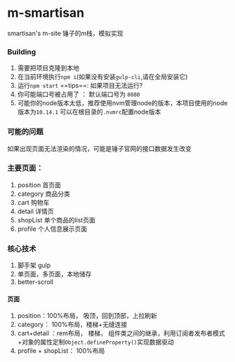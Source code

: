 # m-smartisan
smartisan's m-site
锤子的m栈，模拟实现
### Building
1. 需要把项目克隆到本地 
2. 在当前环境执行` npm i `(如果没有安装`gulp-cli`,请在全局安装它)
3. 运行`npm start`
==tips==: 如果项目无法运行?
1. 你可能端口号被占用了 ： 默认端口号为 `8080`
2. 可能你的node版本太低，推荐使用nvm管理node的版本，本项目使用的node版本为`10.14.1` 可以在根目录的`.nvmrc`配置node版本

### 可能的问题
如果出现页面无法渲染的情况，可能是锤子官网的接口数据发生改变
### 主要页面：
1. position 首页面
2. category 商品分类
3. cart 购物车
4. detail 详情页
5. shopList 单个商品的list页面
6. profile 个人信息展示页面

### 核心技术
1. 脚手架 gulp
2. 单页面，多页面，本地储存
3. better-scroll
#### 页面 
1. position：100%布局， 吸顶，回到顶部，上拉刷新 
2. category： 100%布局，楼梯+无缝连接
3. cart+detail ：rem布局， 楼梯， 组件类之间的继承，利用订阅者发布者模式+对象的属性定制`Object.defineProperty()`实现数据驱动
4. profile + shopList： 100%布局
 
